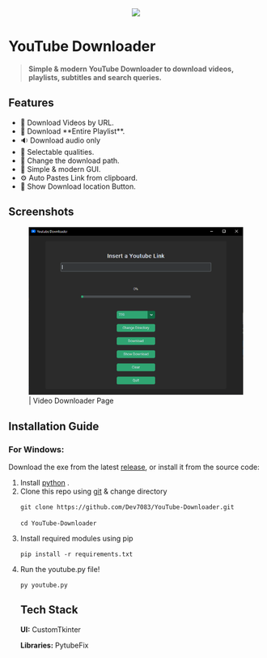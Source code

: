 <div align = "center">
<img src = "YDICO.ico" width = 200></img>
</div>

# **YouTube Downloader**

> **Simple & modern YouTube Downloader to download videos, playlists, subtitles and search queries.**

## Features

<ul>
<li>🔗 Download Videos by URL.</li>
<li>🔗 Download **Entire Playlist**.</li>
<li>🔉 Download audio only</li>
<li>🔖 Selectable qualities.</li>
<li>📂 Change the download path.</li>
<li>🌄 Simple & modern GUI.</li>
<li>⚙️ Auto Pastes Link from clipboard.</li>
<li>📂 Show Download location Button.</li>
</ul>

## Screenshots

<dl>
<figure>
<img src = "images/home_v1.0.1.png"></img>
<figcaption>| Video Downloader Page</figcaption>
</figure>
</dl>

## Installation Guide

### **For Windows:**

Download the exe from the latest <a href = "https://github.com/Dev7083/YouTube-Downloader/releases">release</a>, or install it from the source code:

<ol>
<li>Install <a href = "https://www.python.org/downloads/">python</a> .</li>

<!-- <li>Download <a href = "https://ffmpeg.org/download.html">ffmpeg</a> and add it to the path or put ffmpeg.exe in the same folder as the script</li> -->

<li>Clone this repo using <a href = "https://git-scm.com/downloads">git</a> & change directory</li>

```
git clone https://github.com/Dev7083/YouTube-Downloader.git

cd YouTube-Downloader
```

<li>Install required modules using pip</li>

```
pip install -r requirements.txt
```

<li>Run the youtube.py file!</li>

```
py youtube.py
```

## Tech Stack

**UI:** CustomTkinter

**Libraries:** PytubeFix
